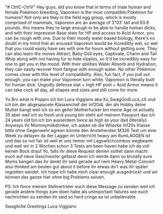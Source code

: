 "# CtrlC-CtrlV" 
Hey guys, did you know that in terms of male human and female Pokémon breeding, Vaporeon is the most compatible Pokémon for humans? Not only are they in the field egg group, which is mostly comprised of mammals, Vaporeon are an average of 3"03' tall and 63.9 pounds. this means they're large enough to be able to handle human dicks, and with their impressive Base stats for HP and access to Acid Armor, you can be rough with one. Due to their mostly water based biology, there's no doubt in my mind that an aroused Vaporeon would be incredibly wet, so wet that you could easily have sex with one for hours without getting sore. They can also learn the moves Attract, Baby-Doll eyes, Captivate, Charm and Tail Whip along with not having fur to hide nipples, so it'd be incredibly easy for one to get you in the mood. With their abilities Water Absorb and Hydration, they can easily recover from fatigue with enough water. No other Pokémon comes close with this level of compatibility. Also, fun fact, if you pull out enough, you can make your Vaporeon turn white. Vaporeon is literally built for human dick. Ungodly defense stat + high HP pool + Acid Armor means it can take cock all day, all shapes and sizes and still come for more.

Yo Bro what is Poppin ich bin Luca Viggiano aka Xx_SwagGodLuca_xX und ich bin der abgespacete Klassenchef der Inf20dL der als Hobby deine Mutter bangt weil ich so ein geiler Motherfucker bin meine Age ist actually 35 aber weil ich so fresh und young bin steht auf meinem Passport das ich 24 years old bin ich bin ausserdem twice as high as your dad (literally).
Anyways ihr Mommymilkdrinker, ich asken ob die Whacke Inf20s Klasse bitte ohne Gegenwehr agreen könnte den Anstehenden M326 Test um eine Week zu delayen da der Lagger im Unterricht heavy am RumLAGGEN ist und das so not fair ist weil er uns immer mit Lagswitchcombos wegbeamt und weil wir in 2 Wochen schon 3 Tests am been haven habe ich da voll keinen Bock drauf Yo, falls ihr diese Request denien solltet dann macht euch auf neue Geschwister gefasst denn ich werde dann so brutally eure Moms bangen das ihr denkt ihr seid gerade auf nem Heavy Metal-Concert also thinked am besten gut about it before ihr etwas do't was ihr später regretten werdet.
Ich hope ich habe mich clear enough ausgedrückt und wir können das ganze hier ohne big Problems solven.

PS: Ich force meinen Stellvertreter euch diese Message zu senden weil ich gerade andere things zum doen habe als unimportant failures wie euch nachrichten zu senden ihr seid so hard cringe es ist unbelievable

Swagliche Greetings
Luca Viggiano
